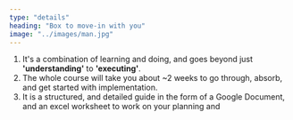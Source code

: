 ```yaml
---
type: "details"
heading: "Box to move-in with you"
image: "../images/man.jpg"
---
```


1. It's a combination of learning and doing, and goes beyond just **'understanding'** to **'executing'**.
2. The whole course will take you about ~2 weeks to go through, absorb, and get started with implementation.
3. It is a structured, and detailed guide in the form of a Google Document, and an excel worksheet to work on your planning and
